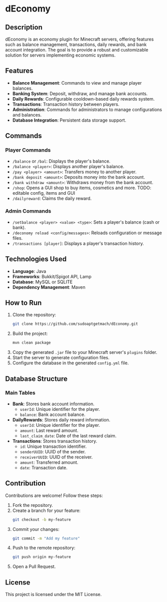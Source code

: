 # dEconomy

## Description

dEconomy is an economy plugin for Minecraft servers, offering features such as balance management, transactions, daily
rewards, and bank account integration. The goal is to provide a robust and customizable solution for servers
implementing economic systems.

## Features

- **Balance Management**: Commands to view and manage player balances.
- **Banking System**: Deposit, withdraw, and manage bank accounts.
- **Daily Rewards**: Configurable cooldown-based daily rewards system.
- **Transactions**: Transaction history between players.
- **Administration**: Commands for administrators to manage configurations and balances.
- **Database Integration**: Persistent data storage support.

## Commands

### Player Commands

- `/balance` or `/bal`: Displays the player's balance.
- `/balance <player>`: Displays another player's balance.
- `/pay <player> <amount>`: Transfers money to another player.
- `/bank deposit <amount>`: Deposits money into the bank account.
- `/bank withdraw <amount>`: Withdraws money from the bank account.
- `/shop`: Opens a GUI shop to buy items, cosmetics and more. TODO: editable config, items and GUI
- `/dailyreward`: Claims the daily reward.

### Admin Commands

- `/setbalance <player> <value> <type>`: Sets a player's balance (cash or bank).
- `/deconomy reload <config/messages>`: Reloads configuration or message files.
- `/transactions [player]`: Displays a player's transaction history.

## Technologies Used

- **Language**: Java
- **Frameworks**: Bukkit/Spigot API, Lamp
- **Database**: MySQL or SQLITE
- **Dependency Management**: Maven

## How to Run

1. Clone the repository:
   ```bash
   git clone https://github.com/sudoaptgetmach/dEconomy.git
   ```
2. Build the project:
   ```bash
   mvn clean package
   ```
3. Copy the generated `.jar` file to your Minecraft server's `plugins` folder.
4. Start the server to generate configuration files.
5. Configure the database in the generated `config.yml` file.

## Database Structure

### Main Tables

- **Bank**: Stores bank account information.
    - `userId`: Unique identifier for the player.
    - `balance`: Bank account balance.
- **DailyRewards**: Stores daily reward information.
    - `userId`: Unique identifier for the player.
    - `amount`: Last reward amount.
    - `last_claim_date`: Date of the last reward claim.
- **Transactions**: Stores transaction history.
    - `id`: Unique transaction identifier.
    - `senderUUID`: UUID of the sender.
    - `receiverUUID`: UUID of the receiver.
    - `amount`: Transferred amount.
    - `date`: Transaction date.

## Contribution

Contributions are welcome! Follow these steps:

1. Fork the repository.
2. Create a branch for your feature:
   ```bash
   git checkout -b my-feature
   ```
3. Commit your changes:
   ```bash
   git commit -m "Add my feature"
   ```
4. Push to the remote repository:
   ```bash
   git push origin my-feature
   ```
5. Open a Pull Request.

## License

This project is licensed under the MIT License.

